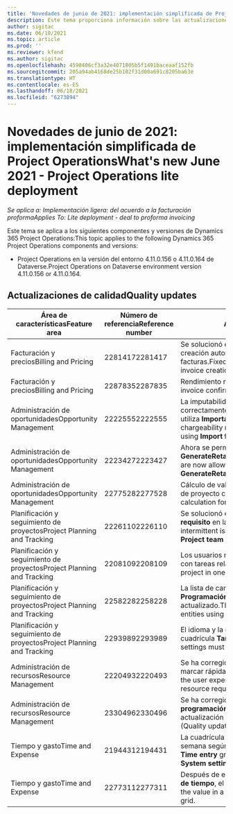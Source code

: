 ```yaml
---
title: 'Novedades de junio de 2021: implementación simplificada de Project Operations'
description: Este tema proporciona información sobre las actualizaciones de calidad disponibles en la versión de junio de 2021 de la implementación simplificada de Project Operations.
author: sigitac
ms.date: 06/10/2021
ms.topic: article
ms.prod: ''
ms.reviewer: kfend
ms.author: sigitac
ms.openlocfilehash: 4598406cf3a32e4071805b5f1491baceaaf152fb
ms.sourcegitcommit: 205a94ab4168de25b102f31d00a691c8205ba63e
ms.translationtype: HT
ms.contentlocale: es-ES
ms.lasthandoff: 06/18/2021
ms.locfileid: "6273894"
---
```

# <a name="whats-new-june-2021---project-operations-lite-deployment"></a><span data-ttu-id="eb5ad-103">Novedades de junio de 2021: implementación simplificada de Project Operations</span><span class="sxs-lookup"><span data-stu-id="eb5ad-103">What's new June 2021 - Project Operations lite deployment</span></span>

<span data-ttu-id="eb5ad-104">_Se aplica a: Implementación ligera: del acuerdo a la facturación proforma_</span><span class="sxs-lookup"><span data-stu-id="eb5ad-104">_Applies To: Lite deployment - deal to proforma invoicing_</span></span>

<span data-ttu-id="eb5ad-105">Este tema se aplica a los siguientes componentes y versiones de Dynamics 365 Project Operations:</span><span class="sxs-lookup"><span data-stu-id="eb5ad-105">This topic applies to the following Dynamics 365 Project Operations components and versions:</span></span>

  - <span data-ttu-id="eb5ad-106">Project Operations en la versión del entorno 4.11.0.156 o 4.11.0.164 de Dataverse.</span><span class="sxs-lookup"><span data-stu-id="eb5ad-106">Project Operations on Dataverse environment version 4.11.0.156 or 4.11.0.164.</span></span>

## <a name="quality-updates"></a><span data-ttu-id="eb5ad-107">Actualizaciones de calidad</span><span class="sxs-lookup"><span data-stu-id="eb5ad-107">Quality updates</span></span>

| <span data-ttu-id="eb5ad-108">**Área de características**</span><span class="sxs-lookup"><span data-stu-id="eb5ad-108">**Feature area**</span></span> | <span data-ttu-id="eb5ad-109">**Número de referencia**</span><span class="sxs-lookup"><span data-stu-id="eb5ad-109">**Reference number**</span></span> | <span data-ttu-id="eb5ad-110">**Actualización de calidad**</span><span class="sxs-lookup"><span data-stu-id="eb5ad-110">**Quality update**</span></span> |
| --- | --- | --- |
| <span data-ttu-id="eb5ad-111">Facturación y precios</span><span class="sxs-lookup"><span data-stu-id="eb5ad-111">Billing and Pricing</span></span> | <span data-ttu-id="eb5ad-112">2281417</span><span class="sxs-lookup"><span data-stu-id="eb5ad-112">2281417</span></span> | <span data-ttu-id="eb5ad-113">Se solucionó el problema relacionado con el fallo de la acción de creación automática de facturas a través del programa de facturas.</span><span class="sxs-lookup"><span data-stu-id="eb5ad-113">Fixed the issue regarding the failure of the automatic invoice creation action through the invoice schedule.</span></span> |
| <span data-ttu-id="eb5ad-114">Facturación y precios</span><span class="sxs-lookup"><span data-stu-id="eb5ad-114">Billing and Pricing</span></span> | <span data-ttu-id="eb5ad-115">2287835</span><span class="sxs-lookup"><span data-stu-id="eb5ad-115">2287835</span></span> |   <span data-ttu-id="eb5ad-116">Rendimiento mejorado de la confirmación de facturas.</span><span class="sxs-lookup"><span data-stu-id="eb5ad-116">Improved invoice confirmation performance.</span></span> |
| <span data-ttu-id="eb5ad-117">Administración de oportunidades</span><span class="sxs-lookup"><span data-stu-id="eb5ad-117">Opportunity Management</span></span> | <span data-ttu-id="eb5ad-118">2222555</span><span class="sxs-lookup"><span data-stu-id="eb5ad-118">2222555</span></span> | <span data-ttu-id="eb5ad-119">La imputabilidad estimada del material debe copiarse correctamente en los detalles de la línea de oferta cuando se utiliza **Importar desde estimación del proyecto**.</span><span class="sxs-lookup"><span data-stu-id="eb5ad-119">Material estimates chargeability must be correctly copied to quote line details when using **Import from Project Estimation**.</span></span> |
| <span data-ttu-id="eb5ad-120">Administración de oportunidades</span><span class="sxs-lookup"><span data-stu-id="eb5ad-120">Opportunity Management</span></span> | <span data-ttu-id="eb5ad-121">2223427</span><span class="sxs-lookup"><span data-stu-id="eb5ad-121">2223427</span></span> | <span data-ttu-id="eb5ad-122">Ahora se permiten personalizaciones para la acción **GenerateRetainersFromRetainerScheduleOptions**.</span><span class="sxs-lookup"><span data-stu-id="eb5ad-122">Customizations are now allowed for the action, **GenerateRetainersFromRetainerScheduleOptions**.</span></span> |
| <span data-ttu-id="eb5ad-123">Administración de oportunidades</span><span class="sxs-lookup"><span data-stu-id="eb5ad-123">Opportunity Management</span></span> | <span data-ttu-id="eb5ad-124">2277528</span><span class="sxs-lookup"><span data-stu-id="eb5ad-124">2277528</span></span> | <span data-ttu-id="eb5ad-125">Cálculo de valor de hito de facturación fijo para líneas de contrato de proyecto con múltiples clientes.</span><span class="sxs-lookup"><span data-stu-id="eb5ad-125">Fixed billing milestone value calculation for project contract lines with multiple customers.</span></span> |
| <span data-ttu-id="eb5ad-126">Planificación y seguimiento de proyectos</span><span class="sxs-lookup"><span data-stu-id="eb5ad-126">Project Planning and Tracking</span></span> | <span data-ttu-id="eb5ad-127">2226110</span><span class="sxs-lookup"><span data-stu-id="eb5ad-127">2226110</span></span> | <span data-ttu-id="eb5ad-128">Se solucionó el problema intermitente con la función **Generar requisito** en la cuadrícula **Equipo del proyecto**.</span><span class="sxs-lookup"><span data-stu-id="eb5ad-128">Fixed the intermittent issue with the **Generate Requirement** function in the **Project team** grid.</span></span> |
| <span data-ttu-id="eb5ad-129">Planificación y seguimiento de proyectos</span><span class="sxs-lookup"><span data-stu-id="eb5ad-129">Project Planning and Tracking</span></span> | <span data-ttu-id="eb5ad-130">2208109</span><span class="sxs-lookup"><span data-stu-id="eb5ad-130">2208109</span></span> | <span data-ttu-id="eb5ad-131">Los usuarios no pueden crear un proyecto que use una moneda con tareas relacionadas con otra moneda.</span><span class="sxs-lookup"><span data-stu-id="eb5ad-131">Users can't create a project in one currency with related tasks in another currency.</span></span> |
| <span data-ttu-id="eb5ad-132">Planificación y seguimiento de proyectos</span><span class="sxs-lookup"><span data-stu-id="eb5ad-132">Project Planning and Tracking</span></span> | <span data-ttu-id="eb5ad-133">2258228</span><span class="sxs-lookup"><span data-stu-id="eb5ad-133">2258228</span></span> | <span data-ttu-id="eb5ad-134">La lista de campos permitidos para modificar con entidades de **Programación** que utilizan la API de programación se han actualizado.</span><span class="sxs-lookup"><span data-stu-id="eb5ad-134">The list of fields allowed to modify with **Scheduling** entities using the Schedule API has been updated.</span></span> |
| <span data-ttu-id="eb5ad-135">Planificación y seguimiento de proyectos</span><span class="sxs-lookup"><span data-stu-id="eb5ad-135">Project Planning and Tracking</span></span> | <span data-ttu-id="eb5ad-136">2293989</span><span class="sxs-lookup"><span data-stu-id="eb5ad-136">2293989</span></span> | <span data-ttu-id="eb5ad-137">El idioma y la configuración regional correctos deben pasarse a la cuadrícula **Tareas de proyecto**.</span><span class="sxs-lookup"><span data-stu-id="eb5ad-137">The correct language and regional settings must be passed to the **Project Tasks** grid.</span></span>|
| <span data-ttu-id="eb5ad-138">Administración de recursos</span><span class="sxs-lookup"><span data-stu-id="eb5ad-138">Resource Management</span></span> | <span data-ttu-id="eb5ad-139">2220493</span><span class="sxs-lookup"><span data-stu-id="eb5ad-139">2220493</span></span> | <span data-ttu-id="eb5ad-140">Se ha corregido la experiencia del usuario en la cuadrícula **Tarea** al marcar rápidamente una solicitud de recurso como completa.</span><span class="sxs-lookup"><span data-stu-id="eb5ad-140">Fixed the user experience in the **Task** grid when quickly marking a resource request as complete.</span></span> |
| <span data-ttu-id="eb5ad-141">Administración de recursos</span><span class="sxs-lookup"><span data-stu-id="eb5ad-141">Resource Management</span></span> | <span data-ttu-id="eb5ad-142">2330496</span><span class="sxs-lookup"><span data-stu-id="eb5ad-142">2330496</span></span> | <span data-ttu-id="eb5ad-143">Se ha corregido el problema de carga del **Tablero de programación**.</span><span class="sxs-lookup"><span data-stu-id="eb5ad-143">Fixed the **Schedule Board** loading issue.</span></span> <span data-ttu-id="eb5ad-144">(La actualización de calidad está disponible en la versión 4.11.0.164)</span><span class="sxs-lookup"><span data-stu-id="eb5ad-144">(Quality update is available in version 4.11.0.164)</span></span> |
| <span data-ttu-id="eb5ad-145">Tiempo y gasto</span><span class="sxs-lookup"><span data-stu-id="eb5ad-145">Time and Expense</span></span> | <span data-ttu-id="eb5ad-146">2194431</span><span class="sxs-lookup"><span data-stu-id="eb5ad-146">2194431</span></span> | <span data-ttu-id="eb5ad-147">La cuadrícula **Entrada de tiempo** debe respetar el comienzo de la semana según lo establecido en la **Configuración del sistema**.</span><span class="sxs-lookup"><span data-stu-id="eb5ad-147">The **Time entry** grid must honor the start of the week as set in the **System settings**.</span></span> |
| <span data-ttu-id="eb5ad-148">Tiempo y gasto</span><span class="sxs-lookup"><span data-stu-id="eb5ad-148">Time and Expense</span></span> | <span data-ttu-id="eb5ad-149">2277311</span><span class="sxs-lookup"><span data-stu-id="eb5ad-149">2277311</span></span> | <span data-ttu-id="eb5ad-150">Después de eliminar el valor en una celda en la cuadrícula **Entrada de tiempo**, el cursor permanece en la cuadrícula.</span><span class="sxs-lookup"><span data-stu-id="eb5ad-150">After you delete the value in a cell in the **Time entry** grid, the cursor remains in the grid.</span></span> |
